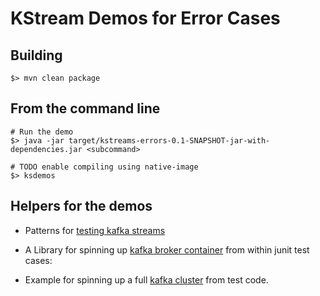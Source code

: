 # KStream Demos for Error Cases

## Building

```shell
$> mvn clean package
```

## From the command line

```shell
# Run the demo
$> java -jar target/kstreams-errors-0.1-SNAPSHOT-jar-with-dependencies.jar <subcommand>

# TODO enable compiling using native-image 
$> ksdemos

```

## Helpers for the demos

* Patterns for [testing kafka streams](https://www.confluent.io/blog/testing-kafka-streams/)

* A Library for spinning up [kafka broker container](https://www.testcontainers.org/modules/kafka/) from within junit test cases: 

* Example for spinning up a full [kafka cluster](https://github.com/testcontainers/testcontainers-java/tree/master/examples/kafka-cluster/src/test/java/com/example/kafkacluster) from test code.



